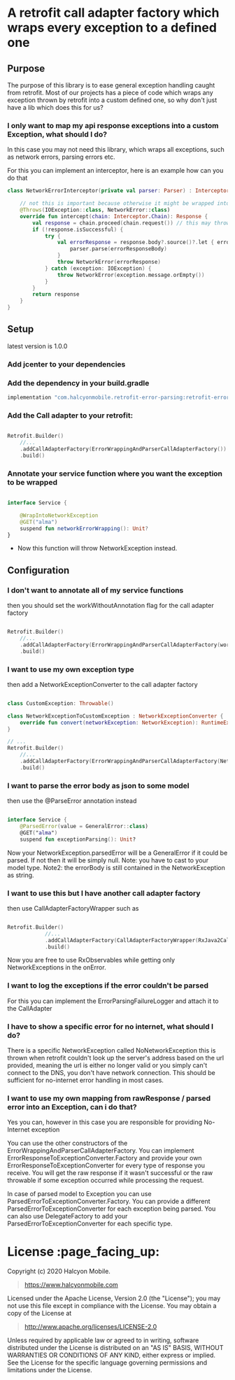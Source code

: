 # A retrofit call adapter factory which wraps every exception to a defined one

## Purpose

The purpose of this library is to ease general exception handling caught from retrofit.
Most of our projects has a piece of code which wraps any exception thrown by retrofit into a custom defined one, so why don't just have a lib which does this for us?

### I only want to map my api response exceptions into a custom Exception, what should I do?

In this case you may not need this library, which wraps all exceptions, such as network errors, parsing errors etc.

For this you can implement an interceptor, here is an example how can you do that

```kotlin
class NetworkErrorInterceptor(private val parser: Parser) : Interceptor {

    // not this is important because otherwise it might be wrapped into an UndeclaredThrowableException even with kotlin because of reflection proxy retrofit / okhttp uses
    @Throws(IOException::class, NetworkError::class)
    override fun intercept(chain: Interceptor.Chain): Response {
        val response = chain.proceed(chain.request()) // this may throw IOException
        if (!response.isSuccessful) {
            try {
                val errorResponse = response.body?.source()?.let { errorResponseBody ->
                    parser.parse(errorResponseBody)
                }
                throw NetworkError(errorResponse)
            } catch (exception: IOException) {
                throw NetworkError(exception.message.orEmpty())
            }
        }
        return response
    }
}
```

## Setup

latest version is 1.0.0

### Add jcenter to your dependencies

### Add the dependency in your build.gradle

```groovy
implementation "com.halcyonmobile.retrofit-error-parsing:retrofit-error-parsing:latest-version"
```

### Add the Call adapter to your retrofit:
```kotlin

Retrofit.Builder()
    //...
    .addCallAdapterFactory(ErrorWrappingAndParserCallAdapterFactory())
    .build()
```

### Annotate your service function where you want the exception to be wrapped
```kotlin

interface Service {

    @WrapIntoNetworkException
    @GET("alma")
    suspend fun networkErrorWrapping(): Unit?
}
```

- Now this function will throw NetworkException instead.

## Configuration

### I don't want to annotate all of my service functions

then you should set the workWithoutAnnotation flag for the call adapter factory

```kotlin

Retrofit.Builder()
    //...
    .addCallAdapterFactory(ErrorWrappingAndParserCallAdapterFactory(workWithoutAnnotation = true))
    .build()
```

### I want to use my own exception type

then add a NetworkExceptionConverter to the call adapter factory

```kotlin

class CustomException: Throwable()

class NetworkExceptionToCustomException : NetworkExceptionConverter {
    override fun convert(networkException: NetworkException): RuntimeException = CustomException()
}

// ...
Retrofit.Builder()
    //...
    .addCallAdapterFactory(ErrorWrappingAndParserCallAdapterFactory(NetworkExceptionToCustomException()))
    .build()
```

### I want to parse the error body as json to some model

then use the @ParseError annotation instead

```kotlin

interface Service {
    @ParsedError(value = GeneralError::class)
    @GET("alma")
    suspend fun exceptionParsing(): Unit?
```

Now your NetworkException.parsedError will be a GeneralError if it could be parsed. If not then it will be simply null.
Note: you have to cast to your model type.
Note2: the errorBody is still contained in the NetworkException as string.

### I want to use this but I have another call adapter factory

then use CallAdapterFactoryWrapper such as

```kotlin

Retrofit.Builder()
            //...
            .addCallAdapterFactory(CallAdapterFactoryWrapper(RxJava2CallAdapterFactory.create()))
            .build()
```

Now you are free to use RxObservables while getting only NetworkExceptions in the onError.

### I want to log the exceptions if the error couldn't be parsed

For this you can implement the ErrorParsingFailureLogger and attach it to the CallAdapter

### I have to show a specific error for no internet, what should I do?

There is a specific NetworkException called NoNetworkException this is thrown when retrofit couldn't look up the server's address based on the url provided, meaning the url is either no longer valid or you simply can't connect to the DNS, you don't have network connection.
This should be sufficient for no-internet error handling in most cases.

### I want to use my own mapping from rawResponse / parsed error into an Exception, can i do that?

Yes you can, however in this case you are responsible for providing No-Internet exception

You can use the other constructors of the ErrorWrappingAndParserCallAdapterFactory. You can implement ErrorResponseToExceptionConverter.Factory and provide your own ErrorResponseToExceptionConverter for every type of response you receive.
You will get the raw response if it wasn't successful or the raw throwable if some exception occurred while processing the request.

In case of parsed model to Exception you can use ParsedErrorToExceptionConverter.Factory. You can provide a different ParsedErrorToExceptionConverter for each exception being parsed. You can also use DelegateFactory to add your ParsedErrorToExceptionConverter for each specific type.

<h1 id="license">License :page_facing_up:</h1>

Copyright (c) 2020 Halcyon Mobile.
> https://www.halcyonmobile.com

Licensed under the Apache License, Version 2.0 (the "License");
you may not use this file except in compliance with the License.
You may obtain a copy of the License at

> http://www.apache.org/licenses/LICENSE-2.0

Unless required by applicable law or agreed to in writing, software
distributed under the License is distributed on an "AS IS" BASIS,
WITHOUT WARRANTIES OR CONDITIONS OF ANY KIND, either express or implied.
See the License for the specific language governing permissions and
limitations under the License.
